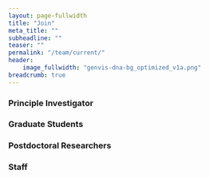 ```yaml
---
layout: page-fullwidth
title: "Join"
meta_title: ""
subheadline: ""
teaser: ""
permalink: "/team/current/"
header:
    image_fullwidth: "genvis-dna-bg_optimized_v1a.png"
breadcrumb: true
---
```


### Principle Investigator

### Graduate Students

### Postdoctoral Researchers

### Staff
